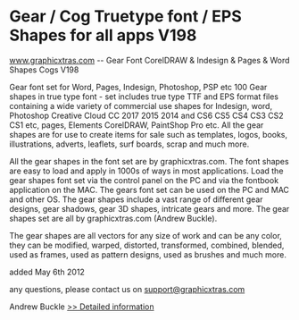 # Gear / Cog Truetype font / EPS Shapes for all apps V198
www.graphicxtras.com -- Gear Font CorelDRAW & Indesign & Pages & Word Shapes Cogs V198

Gear font set for Word, Pages, Indesign, Photoshop, PSP etc
100 Gear shapes in true type font - set includes true type TTF and EPS format files containing a wide variety of commercial use shapes for Indesign, word, Photoshop Creative Cloud CC 2017 2015 2014 and CS6 CS5 CS4 CS3 CS2 CS1 etc, pages, Elements CorelDRAW, PaintShop Pro etc. All the gear shapes are for use to create items for sale such as templates, logos, books, illustrations, adverts, leaflets, surf boards, scrap and much more.


All the gear shapes in the font set are by graphicxtras.com. The font shapes are easy to load and apply in 1000s of ways in most applications. Load the gear shapes font set via the control panel on the PC and via the fontbook application on the MAC. The gears font set can be used on the PC and MAC and other OS. The gear shapes include a vast range of different gear designs, gear shadows, gear 3D shapes, intricate gears and more. The gear shapes set are all by graphicxtras.com (Andrew Buckle).


The gear shapes are all vectors for any size of work and can be any color, they can be modified, warped, distorted, transformed, combined, blended, used as frames, used as pattern designs, used as brushes and much more.

added May 6th 2012


any questions, please contact us on support@graphicxtras.com

Andrew Buckle
[>> Detailed information](https://secure.shareit.com/shareit/product.html?productid=300524540&affiliateid=200057808)